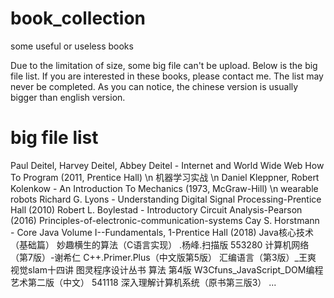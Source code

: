 # book_collection
some useful or useless books

Due to the limitation of size, some big file can't be upload. Below is the big file list. If you are interested in these books, please contact me. The list may never be completed.
As you can notice, the chinese version is usually bigger than english version.
# big file list
Paul Deitel, Harvey Deitel, Abbey Deitel - Internet and World Wide Web How To Program (2011, Prentice Hall) \n
机器学习实战 \n
Daniel Kleppner, Robert Kolenkow - An Introduction To Mechanics (1973, McGraw-Hill) \n
wearable robots
Richard G. Lyons - Understanding Digital Signal Processing-Prentice Hall (2010)
Robert L. Boylestad - Introductory Circuit Analysis-Pearson (2016)
Principles-of-electronic-communication-systems
Cay S. Horstmann - Core Java Volume I--Fundamentals, 1-Prentice Hall (2018)
Java核心技术（基础篇）
妙趣横生的算法（C语言实现） .杨峰.扫描版
553280 计算机网络（第7版）-谢希仁
C++.Primer.Plus（中文版第5版）
汇编语言（第3版）_王爽
视觉slam十四讲
图灵程序设计丛书 算法 第4版
W3Cfuns_JavaScript_DOM编程艺术第二版（中文）
541118 深入理解计算机系统（原书第三版3）
...
